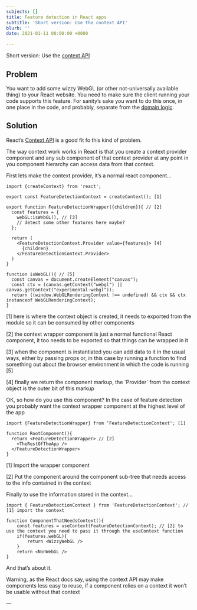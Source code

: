 ```yaml
---
subjects: []
title: Feature detection in React apps
subtitle: 'Short version: Use the context API'
blurb: ''
date: 2021-01-11 00:00:00 +0000

---
```

Short version: Use the [context API](https://reactjs.org/docs/context.html)

## Problem

You want to add some wizzy WebGL (or other not-universally available thing) to your React website. You need to make sure the client running your code supports this feature. For sanity’s sake you want to do this once, in one place in the code, and probably, separate from the [domain logic](https://en.wikipedia.org/wiki/Business_logic).

## Solution

React’s [Context API](https://reactjs.org/docs/context.html) is a good fit fo this kind of problem.

The way context work works in React is that you create a context provider component and any sub component of that context provider at any point in you component hierarchy can access data from that context.

First lets make the context provider, it’s a normal react component…

    import {createContext} from 'react';
    
    export const FeatureDetectionContext = createContext(); [1]
    
    export function FeatureDetectionWrapper({children}){ // [2]
      const features = {
      	webGL:isWebGL(), // [3]
        // detect some other features here maybe?
      };
      
      return (
        <FeatureDetectionContext.Provider value={features}> [4]
          {children}
        </FeatureDetectionContext.Provider>
      )
    }
    
    function isWebGL(){	// [5]
      const canvas = document.createElement("canvas");
      const ctx = (canvas.getContext("webgl") || canvas.getContext("experimental-webgl")); 
      return ((window.WebGLRenderingContext !== undefined) && ctx && ctx instanceof WebGLRenderingContext);
    }

\[1\] here is where the context object  is created, it needs to exported from the module so it can be consumed by other components

\[2\] the context wrapper component is just a normal functional React component, it too needs to be exported so that things can be wrapped in it

\[3\] when the component is instantiated you can add data to it in the usual ways, either by passing props or, in this case by running a function to find something out about the browser environment in which the code is running \[5\]

\[4\] finally we return the component markup, the \`Provider\` from the context object  is the outer bit of this markup

OK, so how do you use this component? In the case of feature detection you probably want the context wrapper component at the highest level of the app

    import {FeatureDetectionWrapper} from ‘FeatureDetectionContext'; [1]
    
    function RootComponent(){
      return <FeatureDetectionWrapper> // [2]
        <TheRestOfTheApp />
      </FeatureDetectionWrapper>
    }

\[1\] Import the wrapper component

\[2\] Put the component around the component sub-tree that needs access to the info contained in the context

Finally to use the information stored in the context…

    import { FeatureDetectionContext } from 'FeatureDetectionContext'; // [1] import the context 
    
    function ComponentThatNeedsContext(){
    	const features = useContext(FeatureDetectionContext); // [2] to use the context you need to pass it through the useContext function
    	if(features.webGL){
    		return <WizzyWebGL />
    	}
    	return <NonWebGL />
    } 

And that’s about it.

Warning, as the React docs say, using the context API may make components less easy to reuse, if a component relies on a context it won’t be usable without that context

—